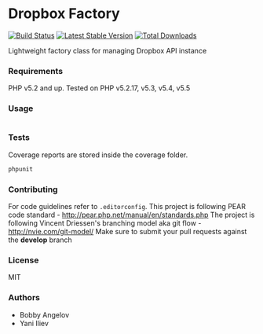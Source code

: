 # Dropbox Factory

[![Build Status](https://travis-ci.org/borislav-angelov/dropbox-factory.png)](https://travis-ci.org/borislav-angelov/dropbox-factory)
[![Latest Stable Version](https://poser.pugx.org/dropbox-factory/dropbox-factory/v/stable.png)](https://packagist.org/packages/dropbox-factory/dropbox-factory)
[![Total Downloads](https://poser.pugx.org/dropbox-factory/dropbox-factory/downloads.png)](https://packagist.org/packages/dropbox-factory/dropbox-factory)

Lightweight factory class for managing Dropbox API instance

### Requirements
PHP v5.2 and up. Tested on PHP v5.2.17, v5.3, v5.4, v5.5

### Usage
```php
```

### Tests
Coverage reports are stored inside the coverage folder.
```bash
phpunit
```

### Contributing
For code guidelines refer to `.editorconfig`. This project is following PEAR code standard - http://pear.php.net/manual/en/standards.php
The project is following Vincent Driessen's branching model aka git flow - http://nvie.com/git-model/
Make sure to submit your pull requests against the **develop** branch

### License
MIT

### Authors
* Bobby Angelov
* Yani Iliev
